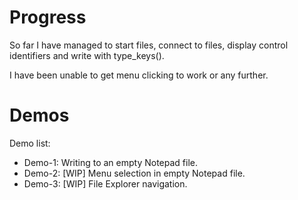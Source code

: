 # Progress

So far I have managed to start files, connect to files, display control identifiers and write with type_keys().

I have been unable to get menu clicking to work or any further.

# Demos

Demo list:
- Demo-1: Writing to an empty Notepad file.
- Demo-2: [WIP] Menu selection in empty Notepad file. 
- Demo-3: [WIP] File Explorer navigation.
